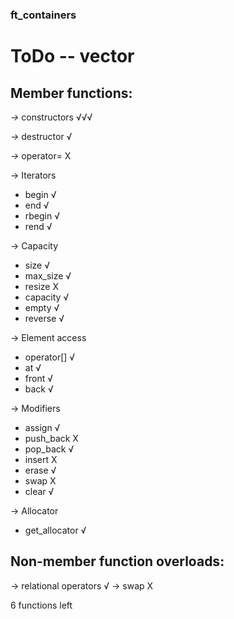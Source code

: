 ### ft_containers

# ToDo -- vector

## Member functions:

*->* constructors √√√

*->* destructor   √

*->* operator=    X

-> Iterators
* begin			√
* end			√
* rbegin		√
* rend			√

-> Capacity
* size			√
* max_size		√
* resize		X
* capacity		√
* empty			√
* reverse		√

-> Element access
* operator[]	√
* at			√
* front			√
* back			√

-> Modifiers
* assign		√
* push_back		X
* pop_back		√
* insert		X
* erase			√
* swap			X
* clear			√

-> Allocator
* get_allocator √

## Non-member function overloads:

-> relational operators √
-> swap					X

6 functions left
